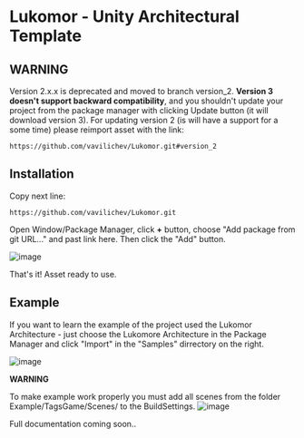 # Lukomor - Unity Architectural Template

## WARNING
Version 2.x.x is deprecated and moved to branch version_2. **Version 3 doesn't support backward compatibility**, and you shouldn't update your project from the package manager with clicking Update button (it will download version 3). For updating version 2 (is will have a support for a some time) please reimport asset with the link:

```
https://github.com/vavilichev/Lukomor.git#version_2
```

## Installation

Copy next line:

```
https://github.com/vavilichev/Lukomor.git
```

Open Window/Package Manager, click **+** button, choose "Add package from git URL..." and past link here. Then click the "Add" button.

![image](https://user-images.githubusercontent.com/22970240/166225114-30e8cb9d-0b20-44cd-9e7d-d2e13cabd40e.png)

That's it! Asset ready to use.

## Example

If you want to learn the example of the project used the Lukomor Architecture - just choose the Lukomore Architecture in the Package Manager and click "Import" in the "Samples" dirrectory on the right.

![image](https://user-images.githubusercontent.com/22970240/166225335-f83cbda1-193c-44cd-8518-0a721a3a436c.png)

**WARNING**

To make example work properly you must add all scenes from the folder Example/TagsGame/Scenes/ to the BuildSettings.
![image](https://user-images.githubusercontent.com/22970240/208266469-2f999603-a067-4cbd-a4eb-cc3e590d2ae7.png)

Full documentation coming soon..

